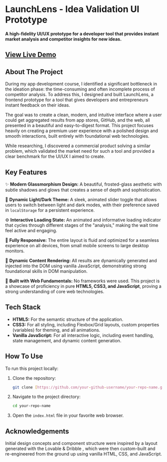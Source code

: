 # LaunchLens - Idea Validation UI Prototype

**A high-fidelity UI/UX prototype for a developer tool that provides instant market analysis and competitor insights for new ideas.**

[View Live Demo](https://kool-k.github.io/LaunchLens-Validate-Your-Idea/) 
---

## About The Project

During my app development course, I identified a significant bottleneck in the ideation phase: the time-consuming and often incomplete process of competitor analysis. To address this, I designed and built LaunchLens, a frontend prototype for a tool that gives developers and entrepreneurs instant feedback on their ideas.

The goal was to create a clean, modern, and intuitive interface where a user could get aggregated results from app stores, GitHub, and the web, all presented in a beautiful and easy-to-digest format. This project focuses heavily on creating a premium user experience with a polished design and smooth interactions, built entirely with foundational web technologies.

While researching, I discovered a commercial product solving a similar problem, which validated the market need for such a tool and provided a clear benchmark for the UI/UX I aimed to create.

## Key Features

✨ **Modern Glassmorphism Design:** A beautiful, frosted-glass aesthetic with subtle shadows and glows that creates a sense of depth and sophistication.

🎨 **Dynamic Light/Dark Theme:** A sleek, animated slider toggle that allows users to switch between light and dark modes, with their preference saved in `localStorage` for a persistent experience.

⚙️ **Interactive Loading State:** An animated and informative loading indicator that cycles through different stages of the "analysis," making the wait time feel active and engaging.

📱 **Fully Responsive:** The entire layout is fluid and optimized for a seamless experience on all devices, from small mobile screens to large desktop monitors.

🔄 **Dynamic Content Rendering:** All results are dynamically generated and injected into the DOM using vanilla JavaScript, demonstrating strong foundational skills in DOM manipulation.

🚀 **Built with Web Fundamentals:** No frameworks were used. This project is a showcase of proficiency in pure **HTML5, CSS3, and JavaScript**, proving a strong understanding of core web technologies.

## Tech Stack

* **HTML5:** For the semantic structure of the application.
* **CSS3:** For all styling, including Flexbox/Grid layouts, custom properties (variables) for theming, and all animations.
* **Vanilla JavaScript:** For all interactive logic, including event handling, state management, and dynamic content generation.

## How To Use

To run this project locally:

1.  Clone the repository:
    ```sh
    git clone [https://github.com/your-github-username/your-repo-name.git](https://github.com/your-github-username/your-repo-name.git)
    ```
2.  Navigate to the project directory:
    ```sh
    cd your-repo-name
    ```
3.  Open the `index.html` file in your favorite web browser.

## Acknowledgements
Initial design concepts and component structure were inspired by a layout generated with the Lovable & Dribble , which were then custom-built and re-engineered from the ground up using vanilla HTML, CSS, and JavaScript.